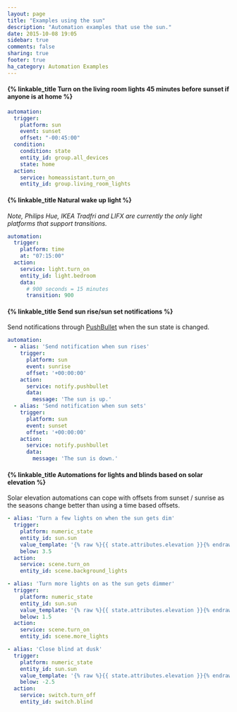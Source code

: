 ```yaml
---
layout: page
title: "Examples using the sun"
description: "Automation examples that use the sun."
date: 2015-10-08 19:05
sidebar: true
comments: false
sharing: true
footer: true
ha_category: Automation Examples
---
```


#### {% linkable_title Turn on the living room lights 45 minutes before sunset if anyone is at home  %}

```yaml
automation:
  trigger:
    platform: sun
    event: sunset
    offset: "-00:45:00"
  condition:
    condition: state
    entity_id: group.all_devices
    state: home
  action:
    service: homeassistant.turn_on
    entity_id: group.living_room_lights
```

#### {% linkable_title Natural wake up light  %}

_Note, Philips Hue, IKEA Tradfri and LIFX are currently the only light platforms that support transitions._

```yaml
automation:
  trigger:
    platform: time
    at: "07:15:00"
  action:
    service: light.turn_on
    entity_id: light.bedroom
    data:
      # 900 seconds = 15 minutes
      transition: 900
```

#### {% linkable_title Send sun rise/sun set notifications %}

Send notifications through [PushBullet](/components/notify.pushbullet/) when the sun state is changed.

```yaml
automation:
  - alias: 'Send notification when sun rises'
    trigger:
      platform: sun
      event: sunrise
      offset: '+00:00:00'
    action:
      service: notify.pushbullet
      data:
        message: 'The sun is up.'
  - alias: 'Send notification when sun sets'
    trigger:
      platform: sun
      event: sunset
      offset: '+00:00:00'
    action:
      service: notify.pushbullet
      data:
        message: 'The sun is down.'
```

#### {% linkable_title Automations for lights and blinds based on solar elevation %}

Solar elevation automations can cope with offsets from sunset / sunrise as the seasons change better than using a time based offsets.

```yaml
- alias: 'Turn a few lights on when the sun gets dim'
  trigger:
    platform: numeric_state
    entity_id: sun.sun
    value_template: '{% raw %}{{ state.attributes.elevation }}{% endraw %}'
    below: 3.5
  action:
    service: scene.turn_on
    entity_id: scene.background_lights

- alias: 'Turn more lights on as the sun gets dimmer'
  trigger:
    platform: numeric_state
    entity_id: sun.sun
    value_template: '{% raw %}{{ state.attributes.elevation }}{% endraw %}'
    below: 1.5
  action:
    service: scene.turn_on
    entity_id: scene.more_lights

- alias: 'Close blind at dusk'
  trigger:
    platform: numeric_state
    entity_id: sun.sun
    value_template: '{% raw %}{{ state.attributes.elevation }}{% endraw %}'
    below: -2.5
  action:
    service: switch.turn_off
    entity_id: switch.blind

```
